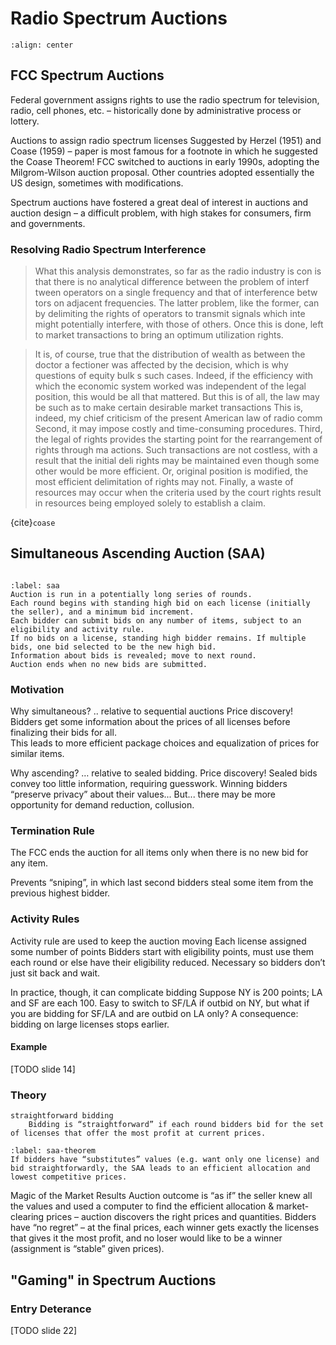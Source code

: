 # Radio Spectrum Auctions

```{image} ../images/2003-freq-alloc.png
:align: center
```

## FCC Spectrum Auctions

Federal government assigns rights to use the radio spectrum for television, radio, cell phones, etc. – historically done by administrative process or lottery.

Auctions to assign radio spectrum licenses
Suggested by Herzel (1951) and Coase (1959) – paper is most famous for a footnote in which he suggested the Coase Theorem!
FCC switched to auctions in early 1990s, adopting the Milgrom-Wilson auction proposal. Other countries adopted essentially the US design, sometimes with modifications. 

Spectrum auctions have fostered a great deal of interest in auctions and auction design – a difficult problem, with high stakes for consumers, firm and governments.

### Resolving Radio Spectrum Interference

>  What this analysis demonstrates, so far as the radio industry is con is that there is no analytical difference between the problem of interf tween operators on a single frequency and that of interference betw tors on adjacent frequencies. The latter problem, like the former, can  by delimiting the rights of operators to transmit signals which inte might potentially interfere, with those of others. Once this is done, left to market transactions to bring an optimum utilization rights.

> It is, of course, true that the distribution of wealth as between the doctor a fectioner was affected by the decision, which is why questions of equity bulk s such cases. Indeed, if the efficiency with which the economic system worked was  independent of the legal position, this would be all that mattered. But this is  of all, the law may be such as to make certain desirable market transactions This is, indeed, my chief criticism of the present American law of radio comm Second, it may impose costly and time-consuming procedures. Third, the legal  of rights provides the starting point for the rearrangement of rights through ma actions. Such transactions are not costless, with a result that the initial deli rights may be maintained even though some other would be more efficient. Or, original position is modified, the most efficient delimitation of rights may not. Finally, a waste of resources may occur when the criteria used by the court rights result in resources being employed solely to establish a claim.

{cite}`coase`

## Simultaneous Ascending Auction (SAA)
```{index} simultaneous ascending auctions
```

```{prf:algorithm} Simultaneous Ascending Auction
:label: saa
Auction is run in a potentially long series of rounds. 
Each round begins with standing high bid on each license (initially the seller), and a minimum bid increment.
Each bidder can submit bids on any number of items, subject to an eligibility and activity rule.
If no bids on a license, standing high bidder remains. If multiple bids, one bid selected to be the new high bid.
Information about bids is revealed; move to next round.
Auction ends when no new bids are submitted. 
```

### Motivation

Why simultaneous? .. relative to sequential auctions
Price discovery! Bidders get some information about the prices of all licenses before finalizing their bids for all.  
This leads to more efficient package choices and equalization of prices for similar items.  

Why ascending? … relative to sealed bidding. 
Price discovery! Sealed bids convey too little information, requiring guesswork. Winning bidders “preserve privacy” about their values...
But... there may be more opportunity for demand reduction, collusion.

### Termination Rule

The FCC ends the auction for all items only when there is no new bid for any item. 

Prevents “sniping”, in which last second bidders steal some item from the previous highest bidder. 

### Activity Rules

Activity rule are used to keep the auction moving
Each license assigned some number of points
Bidders start with eligibility points, must use them each round or else have their eligibility reduced.
Necessary so bidders don’t just sit back and wait.

In practice, though, it can complicate bidding
Suppose NY is 200 points; LA and SF are each 100.
Easy to switch to SF/LA if outbid on NY, but what if you are bidding for SF/LA and are outbid on LA only?
A consequence: bidding on large licenses stops earlier. 

#### Example

[TODO slide 14]


### Theory

```{glossary}
straightforward bidding
    Bidding is “straightforward” if each round bidders bid for the set of licenses that offer the most profit at current prices.
```

```{prf:theorem}
:label: saa-theorem
If bidders have “substitutes” values (e.g. want only one license) and bid straightforwardly, the SAA leads to an efficient allocation and lowest competitive prices.
```

Magic of the Market Results
Auction outcome is “as if” the seller knew all the values and used a computer to find the efficient allocation & market-clearing prices – auction discovers the right prices and quantities.
Bidders have “no regret” – at the final prices, each winner gets exactly the licenses that gives it the most profit, and no loser would like to be a winner (assignment is “stable” given prices).

## "Gaming" in Spectrum Auctions

### Entry Deterance

[TODO slide 22]



